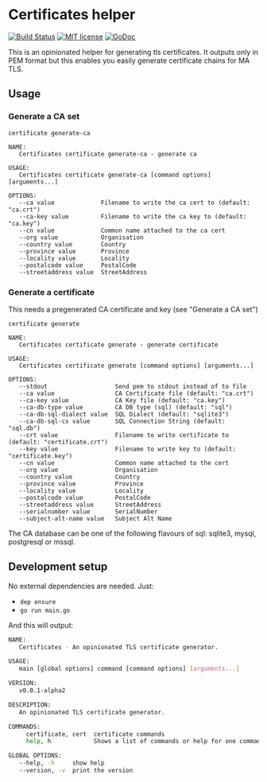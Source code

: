 # Certificates helper 

[![Build Status](https://travis-ci.com/mvmaasakkers/certificates.svg?branch=master)](https://travis-ci.com/mvmaasakkers/certificates) 
[![MIT license](http://img.shields.io/badge/license-MIT-brightgreen.svg)](http://opensource.org/licenses/MIT)
[![GoDoc](https://godoc.org/github.com/mvmaasakkers/certificates?status.svg)](https://godoc.org/github.com/mvmaasakkers/certificates)

This is an opinionated helper for generating tls certificates.
It outputs only in PEM format but this enables you easily generate certificate
chains for MA TLS.

## Usage

### Generate a CA set

`certificate generate-ca`

```
NAME:
   Certificates certificate generate-ca - generate ca

USAGE:
   Certificates certificate generate-ca [command options] [arguments...]

OPTIONS:
   --ca value             Filename to write the ca cert to (default: "ca.crt")
   --ca-key value         Filename to write the ca key to (default: "ca.key")
   --cn value             Common name attached to the ca cert
   --org value            Organisation
   --country value        Country
   --province value       Province
   --locality value       Locality
   --postalcode value     PostalCode
   --streetaddress value  StreetAddress
```

### Generate a certificate

This needs a pregenerated CA certificate and key (see "Generate a CA set")

`certificate generate`

```
NAME:
   Certificates certificate generate - generate certificate

USAGE:
   Certificates certificate generate [command options] [arguments...]

OPTIONS:
   --stdout                   Send pem to stdout instead of to file
   --ca value                 CA Certificate file (default: "ca.crt")
   --ca-key value             CA Key file (default: "ca.key")
   --ca-db-type value         CA DB type (sql) (default: "sql")
   --ca-db-sql-dialect value  SQL Dialect (default: "sqlite3")
   --ca-db-sql-cs value       SQL Connection String (default: "sql.db")
   --crt value                Filename to write certificate to (default: "certificate.crt")
   --key value                Filename to write key to (default: "certificate.key")
   --cn value                 Common name attached to the cert
   --org value                Organisation
   --country value            Country
   --province value           Province
   --locality value           Locality
   --postalcode value         PostalCode
   --streetaddress value      StreetAddress
   --serialnumber value       SerialNumber
   --subject-alt-name value   Subject Alt Name
```

The CA database can be one of the following flavours of sql: sqlite3, mysql, postgresql or mssql. 

## Development setup

No external dependencies are needed. Just:

- `dep ensure`
- `go run main.go`

And this will output:

```bash
NAME:
   Certificates - An opinionated TLS certificate generator.

USAGE:
   main [global options] command [command options] [arguments...]

VERSION:
   v0.0.1-alpha2

DESCRIPTION:
   An opinionated TLS certificate generator.

COMMANDS:
     certificate, cert  certificate commands
     help, h            Shows a list of commands or help for one command

GLOBAL OPTIONS:
   --help, -h     show help
   --version, -v  print the version
```